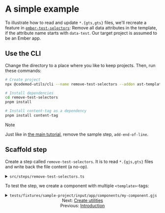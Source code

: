 # A simple example

To illustrate how to read and update `*.{gts,gts}` files, we'll recreate a feature in [`ember-test-selectors`](https://github.com/mainmatter/ember-test-selectors/blob/v6.0.0/strip-data-test-properties-plugin6.js): Remove all data attributes in the template, if the attribute name starts with `data-test`. Our target project is assumed to be an Ember app.


## Use the CLI

Change the directory to a place where you like to keep projects. Then, run these commands:

```sh
# Create project
npx @codemod-utils/cli --name remove-test-selectors --addon ast-template

# Install dependencies
cd remove-test-selectors
pnpm install

# Install content-tag as a dependency
pnpm install content-tag
```

> [!NOTE]
> Just like in [the main tutorial](../ember-codemod-rename-test-modules/04-step-1-update-acceptance-tests-part-1.md#remove-the-sample-step), remove the sample step, `add-end-of-line`.


## Scaffold step

Create a step called `remove-test-selectors`. It is to read `*.{gjs,gts}` files and write back the file content (a no-op).

<details>

<summary><code>src/steps/remove-test-selectors.ts</code></summary>

For brevity, how `src/index.ts` calls `removeTestSelectors()` is not shown.

```ts
import { readFileSync } from 'node:fs';
import { join } from 'node:path';

import { createFiles, findFiles } from '@codemod-utils/files';

import { Options } from '../types/index.js';

export function removeTestSelectors(options: Options): void {
  const { projectRoot } = options;

  const filePaths = findFiles('app/components/**/*.{gjs,gts}', {
    projectRoot,
  });

  const fileMap = new Map(
    filePaths.map((filePath) => {
      const file = readFileSync(join(projectRoot, filePath), 'utf8');

      return [filePath, file];
    }),
  );

  createFiles(fileMap, options);
}
```

</details>

To test the step, we create a component with multiple `<template>`-tags:

<details>

<summary><code>tests/fixtures/sample-project/input/app/components/my-component.gjs</code></summary>

The indentations are inconsistent on purpose. We want to know if our codemod will preserve formatting.

```js
import { on } from '@ember/modifier';
import Component from '@glimmer/component';
import { tracked } from '@glimmer/tracking';

import styles from './my-component.css';

const Control =
<template>
  <div class={{styles.control}}>
    <button
      data-test-button="Increment"
      type="button"
      {{on "click" @onClick}}
    >
      Increment by 1
    </button>
  </div>
</template>

const Display =
  <template>
    <div class={{styles.display}}>
      Count:
      <p class={{styles.count}} data-test-count ...attributes>
        {{@count}}
      </p>
    </div>
  </template>

export default class MyComponent extends Component {
  @tracked count = 0;

  increment = () => {
    this.count++;
  }

    <template>
      <div class={{styles.container}}>
        <Control
          @onClick={{this.increment}}
          />
        <Display @count={{this.count}} data-test-my-count />
      </div>
    </template>
}
```

</details>


<div align="center">
  <div>
    Next: <a href="./02-create-utilities.md">Create utilities</a>
  </div>
  <div>
    Previous: <a href="./00-introduction.md">Introduction</a>
  </div>
</div>
